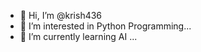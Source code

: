 - 👋 Hi, I’m @krish436
- 👀 I’m interested in Python Programming...
- 🌱 I’m currently learning AI ...
  

<!---
krish436/krish436 is a ✨ special ✨ repository because its `README.md` (this file) appears on your GitHub profile.
You can click the Preview link to take a look at your changes.
--->
